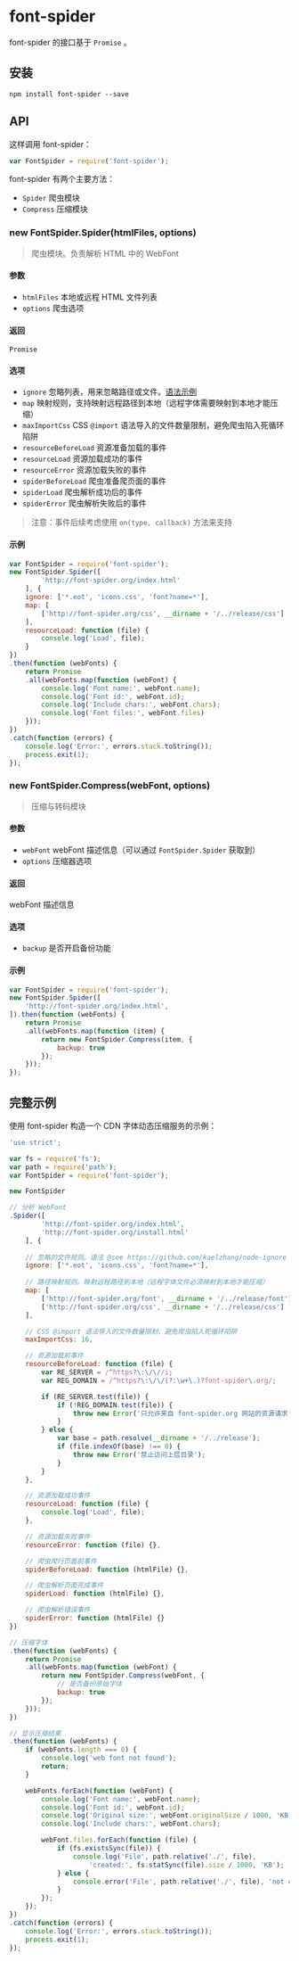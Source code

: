 # font-spider

font-spider 的接口基于 `Promise` 。

## 安装

``` shell
npm install font-spider --save
```

## API

这样调用 font-spider：

``` javascript
var FontSpider = require('font-spider');
```

font-spider 有两个主要方法：

- `Spider` 爬虫模块
- `Compress` 压缩模块

### new FontSpider.Spider(htmlFiles, options)

> 爬虫模块。负责解析 HTML 中的 WebFont

#### 参数

- `htmlFiles` 本地或远程 HTML 文件列表
- `options` 爬虫选项

#### 返回

`Promise`

#### 选项

- `ignore` 忽略列表，用来忽略路径或文件。[语法示例](https://github.com/kaelzhang/node-ignore)
- `map` 映射规则，支持映射远程路径到本地（远程字体需要映射到本地才能压缩）
- `maxImportCss` CSS `@import` 语法导入的文件数量限制，避免爬虫陷入死循环陷阱
- `resourceBeforeLoad` 资源准备加载的事件
- `resourceLoad` 资源加载成功的事件
- `resourceError` 资源加载失败的事件
- `spiderBeforeLoad` 爬虫准备爬页面的事件
- `spiderLoad` 爬虫解析成功后的事件
- `spiderError` 爬虫解析失败后的事件

> 注意：事件后续考虑使用 `on(type, callback)` 方法来支持

#### 示例

``` javascript
var FontSpider = require('font-spider');
new FontSpider.Spider([
        'http://font-spider.org/index.html'
    ], {
    ignore: ['*.eot', 'icons.css', 'font?name=*'],
    map: [
        ['http://font-spider.org/css', __dirname + '/../release/css']
    ],
    resourceLoad: function (file) {
        console.log('Load', file);
    }
})
.then(function (webFonts) {
    return Promise
    .all(webFonts.map(function (webFont) {
        console.log('Font name:', webFont.name);
        console.log('Font id:', webFont.id);
        console.log('Include chars:', webFont.chars);
        console.log('Font files:', webFont.files)
    }));
})
.catch(function (errors) {
    console.log('Error:', errors.stack.toString());
    process.exit(1);
});
```

### new FontSpider.Compress(webFont, options)

> 压缩与转码模块

#### 参数

- `webFont` webFont 描述信息（可以通过 `FontSpider.Spider` 获取到）
- `options` 压缩器选项

#### 返回

webFont 描述信息

#### 选项

- `backup` 是否开启备份功能

#### 示例

``` javascript
var FontSpider = require('font-spider');
new FontSpider.Spider([
    'http://font-spider.org/index.html',
]).then(function (webFonts) {
    return Promise
    .all(webFonts.map(function (item) {
        return new FontSpider.Compress(item, {
            backup: true
        });
    }));
});
```

## 完整示例

使用 font-spider 构造一个 CDN 字体动态压缩服务的示例：

``` javascript
'use strict';

var fs = require('fs');
var path = require('path');
var FontSpider = require('font-spider');

new FontSpider

// 分析 WebFont
.Spider([
        'http://font-spider.org/index.html',
        'http://font-spider.org/install.html'
    ], {
    
    // 忽略的文件规则。语法 @see https://github.com/kaelzhang/node-ignore
    ignore: ['*.eot', 'icons.css', 'font?name=*'],
    
    // 路径映射规则。映射远程路径到本地（远程字体文件必须映射到本地才能压缩）
    map: [
        ['http://font-spider.org/font', __dirname + '/../release/font'],
        ['http://font-spider.org/css', __dirname + '/../release/css']
    ],

    // CSS @import 语法导入的文件数量限制，避免爬虫陷入死循环陷阱
    maxImportCss: 16,

    // 资源加载前事件
    resourceBeforeLoad: function (file) {
        var RE_SERVER = /^https?\:\/\//i;
        var REG_DOMAIN = /^https?\:\/\/(?:\w+\.)?font-spider\.org/;

        if (RE_SERVER.test(file)) {
            if (!REG_DOMAIN.test(file)) {
                throw new Error('只允许来自 font-spider.org 网站的资源请求');
            }
        } else {
            var base = path.resolve(__dirname + '/../release');
            if (file.indexOf(base) !== 0) {
                throw new Error('禁止访问上层目录');
            }
        }
    },

    // 资源加载成功事件
    resourceLoad: function (file) {
        console.log('Load', file);
    },

    // 资源加载失败事件
    resourceError: function (file) {},

    // 爬虫爬行页面前事件
    spiderBeforeLoad: function (htmlFile) {},

    // 爬虫解析页面完成事件
    spiderLoad: function (htmlFile) {},

    // 爬虫解析错误事件
    spiderError: function (htmlFile) {}
})

// 压缩字体
.then(function (webFonts) {
    return Promise
    .all(webFonts.map(function (webFont) {
        return new FontSpider.Compress(webFont, {
            // 是否备份原始字体
            backup: true
        });
    }));
})

// 显示压缩结果
.then(function (webFonts) {
    if (webFonts.length === 0) {
        console.log('web font not found');
        return;
    }

    webFonts.forEach(function (webFont) {
        console.log('Font name:', webFont.name);
        console.log('Font id:', webFont.id);
        console.log('Original size:', webFont.originalSize / 1000, 'KB');
        console.log('Include chars:', webFont.chars);

        webFont.files.forEach(function (file) {
            if (fs.existsSync(file)) {
                console.log('File', path.relative('./', file),
                    'created:', fs.statSync(file).size / 1000, 'KB');
            } else {
                console.error('File', path.relative('./', file), 'not created');
            }
        });
    });
})
.catch(function (errors) {
    console.log('Error:', errors.stack.toString());
    process.exit(1);
});
```

